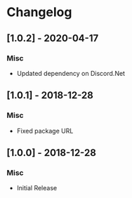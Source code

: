# Changelog

## [1.0.2] - 2020-04-17
### Misc
- Updated dependency on Discord.Net

## [1.0.1] - 2018-12-28
### Misc
- Fixed package URL

## [1.0.0] - 2018-12-28
### Misc
- Initial Release